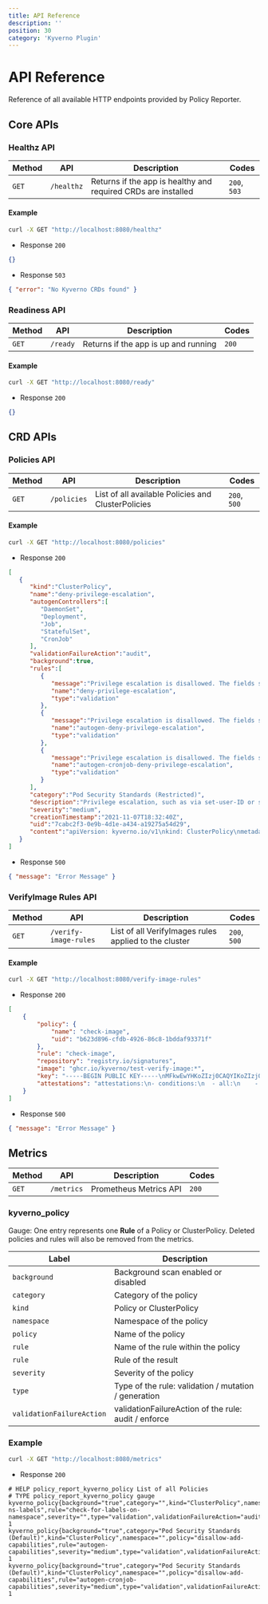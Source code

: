 ```yaml
---
title: API Reference
description: ''
position: 30
category: 'Kyverno Plugin'
---
```


# API Reference

Reference of all available HTTP endpoints provided by Policy Reporter.

## Core APIs

### Healthz API

| Method | API        | Description                                                    | Codes |
|--------|------------|----------------------------------------------------------------|----------------|
| `GET`  | `/healthz` | Returns if the app is healthy and required CRDs are installed  | `200`, `503`   |

#### Example

```bash
curl -X GET "http://localhost:8080/healthz"
```

* Response `200`

```json
{}
```

* Response `503`

```json
{ "error": "No Kyverno CRDs found" }
```

### Readiness API

| Method | API      | Description                           | Codes |
|--------|----------|---------------------------------------|----------------|
| `GET`  | `/ready` | Returns if the app is up and running  | `200`          |

#### Example

```bash
curl -X GET "http://localhost:8080/ready"
```

* Response `200`

```json
{}
```

## CRD APIs

### Policies API

| Method | API         | Description                                        | Codes |
|--------|-------------|----------------------------------------------------|----------------|
| `GET`  | `/policies` | List of all available Policies and ClusterPolicies  | `200`, `500`   |

#### Example

```bash
curl -X GET "http://localhost:8080/policies"
```

* Response `200`

```json
[
   {
      "kind":"ClusterPolicy",
      "name":"deny-privilege-escalation",
      "autogenControllers":[
         "DaemonSet",
         "Deployment",
         "Job",
         "StatefulSet",
         "CronJob"
      ],
      "validationFailureAction":"audit",
      "background":true,
      "rules":[
         {
            "message":"Privilege escalation is disallowed. The fields spec.containers[*].securityContext.allowPrivilegeEscalation, and spec.initContainers[*].securityContext.allowPrivilegeEscalation must be undefined or set to `false`.",
            "name":"deny-privilege-escalation",
            "type":"validation"
         },
         {
            "message":"Privilege escalation is disallowed. The fields spec.containers[*].securityContext.allowPrivilegeEscalation, and spec.initContainers[*].securityContext.allowPrivilegeEscalation must be undefined or set to `false`.",
            "name":"autogen-deny-privilege-escalation",
            "type":"validation"
         },
         {
            "message":"Privilege escalation is disallowed. The fields spec.containers[*].securityContext.allowPrivilegeEscalation, and spec.initContainers[*].securityContext.allowPrivilegeEscalation must be undefined or set to `false`.",
            "name":"autogen-cronjob-deny-privilege-escalation",
            "type":"validation"
         }
      ],
      "category":"Pod Security Standards (Restricted)",
      "description":"Privilege escalation, such as via set-user-ID or set-group-ID file mode, should not be allowed.",
      "severity":"medium",
      "creationTimestamp":"2021-11-07T18:32:40Z",
      "uid":"7cabc2f3-0e9b-4d1e-a434-a19275a54d29",
      "content":"apiVersion: kyverno.io/v1\nkind: ClusterPolicy\nmetadata:\n  annotations:\n    pod-policies.kyverno.io/autogen-controllers: DaemonSet,Deployment,Job,StatefulSet,CronJob\n    policies.kyverno.io/category: Pod Security Standards (Restricted)\n    policies.kyverno.io/description: Privilege escalation, such as via set-user-ID\n      or set-group-ID file mode, should not be allowed.\n    policies.kyverno.io/severity: medium\n  creationTimestamp: \"2021-11-07T18:32:40Z\"\n  generation: 16\n  labels:\n    app: kyverno\n    app.kubernetes.io/component: kyverno\n    app.kubernetes.io/instance: kyverno-policies\n    app.kubernetes.io/managed-by: Helm\n    app.kubernetes.io/name: kyverno-policies\n    app.kubernetes.io/part-of: kyverno-policies\n    app.kubernetes.io/version: v2.1.3\n    argocd.argoproj.io/instance: kyverno-policies\n    helm.sh/chart: kyverno-policies-v2.1.3\n  name: deny-privilege-escalation\n  resourceVersion: \"1742766\"\n  uid: 7cabc2f3-0e9b-4d1e-a434-a19275a54d29\nspec:\n  background: true\n  failurePolicy: Fail\n  rules:\n  - exclude:\n      resources: {}\n    generate:\n      clone: {}\n    match:\n      resources:\n        kinds:\n        - Pod\n    mutate: {}\n    name: deny-privilege-escalation\n    validate:\n      message: Privilege escalation is disallowed. The fields spec.containers[*].securityContext.allowPrivilegeEscalation,\n        and spec.initContainers[*].securityContext.allowPrivilegeEscalation must be\n        undefined or set to `false`.\n      pattern:\n        spec:\n          =(initContainers):\n          - =(securityContext):\n              =(allowPrivilegeEscalation): \"false\"\n          containers:\n          - =(securityContext):\n              =(allowPrivilegeEscalation): \"false\"\n  - exclude:\n      resources: {}\n    generate:\n      clone: {}\n    match:\n      resources:\n        kinds:\n        - DaemonSet\n        - Deployment\n        - Job\n        - StatefulSet\n    mutate: {}\n    name: autogen-deny-privilege-escalation\n    validate:\n      message: Privilege escalation is disallowed. The fields spec.containers[*].securityContext.allowPrivilegeEscalation,\n        and spec.initContainers[*].securityContext.allowPrivilegeEscalation must be\n        undefined or set to `false`.\n      pattern:\n        spec:\n          template:\n            spec:\n              =(initContainers):\n              - =(securityContext):\n                  =(allowPrivilegeEscalation): \"false\"\n              containers:\n              - =(securityContext):\n                  =(allowPrivilegeEscalation): \"false\"\n  - exclude:\n      resources: {}\n    generate:\n      clone: {}\n    match:\n      resources:\n        kinds:\n        - CronJob\n    mutate: {}\n    name: autogen-cronjob-deny-privilege-escalation\n    validate:\n      message: Privilege escalation is disallowed. The fields spec.containers[*].securityContext.allowPrivilegeEscalation,\n        and spec.initContainers[*].securityContext.allowPrivilegeEscalation must be\n        undefined or set to `false`.\n      pattern:\n        spec:\n          jobTemplate:\n            spec:\n              template:\n                spec:\n                  =(initContainers):\n                  - =(securityContext):\n                      =(allowPrivilegeEscalation): \"false\"\n                  containers:\n                  - =(securityContext):\n                      =(allowPrivilegeEscalation): \"false\"\n  validationFailureAction: audit\n"
   }
]
```

* Response `500`

```json
{ "message": "Error Message" }
```

### VerifyImage Rules API

| Method | API                   | Description                                           | Codes |
|--------|-----------------------|-------------------------------------------------------|----------------|
| `GET`  | `/verify-image-rules` | List of all VerifyImages rules applied to the cluster | `200`, `500`   |

#### Example

```bash
curl -X GET "http://localhost:8080/verify-image-rules"
```

* Response `200`

```json
[
    {
        "policy": {
            "name": "check-image",
            "uid": "b623d896-cfdb-4926-86c8-1bddaf93371f"
        },
        "rule": "check-image",
        "repository": "registry.io/signatures",
        "image": "ghcr.io/kyverno/test-verify-image:*",
        "key": "-----BEGIN PUBLIC KEY-----\nMFkwEwYHKoZIzj0CAQYIKoZIzj0DAQcDQgAE8nXRh950IZbRj8Ra/N9sbqOPZrfM\n5/KAQN0/KjHcorm/J5yctVd7iEcnessRQjU917hmKO6JWVGHpDguIyakZA==\n-----END PUBLIC KEY-----",
        "attestations": "attestations:\n- conditions:\n  - all:\n    - key: '{{ repo.uri }}'\n      operator: Equals\n      value: https://git-repo.com/org/app\n    - key: '{{ repo.branch }}'\n      operator: Equals\n      value: main\n    - key: '{{ reviewers }}'\n      operator: In\n      value:\n      - ana@example.com\n      - bob@example.com\n  predicateType: https://example.com/CodeReview/v1\n"
    }
]
```

* Response `500`

```json
{ "message": "Error Message" }
```

## Metrics

| Method | API        | Description             | Codes   |
|--------|------------|-------------------------|---------|
| `GET`  | `/metrics` | Prometheus Metrics API  | `200`   |

### kyverno_policy

Gauge: One entry represents one __Rule__ of a Policy or ClusterPolicy. Deleted policies and rules will also be removed from the metrics.

| Label                     | Description                                          |
|---------------------------|------------------------------------------------------|
| `background`              | Background scan enabled or disabled                  |
| `category`                | Category of the policy                               |
| `kind`                    | Policy or ClusterPolicy                              |
| `namespace`               | Namespace of the policy                              |
| `policy`                  | Name of the policy                                   |
| `rule`                    | Name of the rule within the policy                   |
| `rule`                    | Rule of the result                                   |
| `severity`                | Severity of the policy                               |
| `type`                    | Type of the rule: validation / mutation / generation |
| `validationFailureAction` | validationFailureAction of the rule: audit / enforce |

### Example

```bash
curl -X GET "http://localhost:8080/metrics"
```

* Response `200`

```text
# HELP policy_report_kyverno_policy List of all Policies
# TYPE policy_report_kyverno_policy gauge
kyverno_policy{background="true",category="",kind="ClusterPolicy",namespace="",policy="require-ns-labels",rule="check-for-labels-on-namespace",severity="",type="validation",validationFailureAction="audit"} 1
kyverno_policy{background="true",category="Pod Security Standards (Default)",kind="ClusterPolicy",namespace="",policy="disallow-add-capabilities",rule="autogen-capabilities",severity="medium",type="validation",validationFailureAction="audit"} 1
kyverno_policy{background="true",category="Pod Security Standards (Default)",kind="ClusterPolicy",namespace="",policy="disallow-add-capabilities",rule="autogen-cronjob-capabilities",severity="medium",type="validation",validationFailureAction="audit"} 1
```
